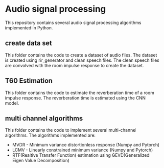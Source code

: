# Audio signal processing 

This repository contains several audio signal processing algorithms implemented in Python.

## create data set
This folder contains the code to create a dataset of audio files. The dataset is created using rir_generator and clean speech files. The clean speech files are convolved with the room impulse response to create the dataset. 

## T60 Estimation
This folder contains the code to estimate the reverberation time of a room impulse response. The reverberation time is estimated using the CNN model.

## multi channel algorithms 
This folder contains the code to implement several multi-channel algorithms. The algorithms implemented are:
- MVDR - Minimum variance distortionless response (Numpy and Pytorch)
- LCMV - Linearly constrained minimum variance (Numpy and Pytorch)
- RTF(Realtive Transfer Function) estimation using GEVD(Generalized Eigen Value Decomposition) 